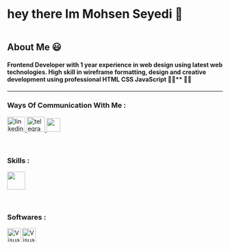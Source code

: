 
<h1>
  hey there Im Mohsen Seyedi 👋
</h1>

 <img src="https://github.com/halfrost/halfrost/raw/master/icons/header_.png" alt="" style="max-width: 100%;">

## About Me 😃
#### Frontend Developer with 1 year experience in web design  using latest web technologies. High skill in wireframe formatting, design and creative development using professional HTML CSS JavaScript 👨‍💻** 👨‍💻
------
 


### Ways Of Communication With Me :
<p>
  <a href="https://www.linkedin.com/in/mohsen-seyedi-542a87275/" rel="nofollow">
    <img src="https://raw.githubusercontent.com/maurodesouza/profile-readme-generator/master/src/assets/icons/social/linkedin/default.svg" width="42" height="35" alt="linkedin logo" style="max-width: 100%;">
  </a>
 <a href="http://T.me/Mohsenseis">
     <img src="https://raw.githubusercontent.com/maurodesouza/profile-readme-generator/master/src/assets/icons/social/telegram/default.svg" width="42" height="35" alt="telegram logo" style="max-width: 100%;">
 </a>
   <a href="http://www.instagram.com/mohsenseyedi1382" target="_blank" rel="noreferrer"><img src="https://raw.githubusercontent.com/maurodesouza/profile-readme-generator/master/src/assets/icons/social/instagram/default.svg" width="32" height="32" /></a>
</p>

   
<br/>


### Skills :

<p align="">
  <a href="https://skillicons.dev">
    <img src="https://skillicons.dev/icons?i=html,css,tailwind,js,react,mui,mysql,mongodb,supabase" 
 height="42"/>
  </a>
</p>


<br/>


### Softwares :

<div>
  <a href="https://code.visualstudio.com/" target="_blank"><img class="icon" align="left" alt="Visual Studio Code" width="32px" src="https://img.icons8.com/color/48/null/visual-studio-code-2019.png" />
  <a href="https://www.postman.com/" target="_blank"><img class="icon" align="left" alt="Visual Studio Code" width="32px" src="https://img.icons8.com/?size=512&id=EPbEfEa7o8CB&format=png" />


</div>

<p dir="auto"><a target="_blank" rel="noopener noreferrer nofollow" href="https://camo.githubusercontent.com/b867e04377eea646939445ce4e0565253428256abc39c6d32d7b67aab3160d18/68747470733a2f2f63617073756c652d72656e6465722e76657263656c2e6170702f6170693f747970653d776176696e6726636f6c6f723d6772616469656e74266865696768743d3130302673656374696f6e3d666f6f746572"><img src="https://camo.githubusercontent.com/b867e04377eea646939445ce4e0565253428256abc39c6d32d7b67aab3160d18/68747470733a2f2f63617073756c652d72656e6465722e76657263656c2e6170702f6170693f747970653d776176696e6726636f6c6f723d6772616469656e74266865696768743d3130302673656374696f6e3d666f6f746572" alt="" data-canonical-src="https://capsule-render.vercel.app/api?type=waving&amp;color=gradient&amp;height=100&amp;section=footer" style="max-width: 100%;"></a></p>

